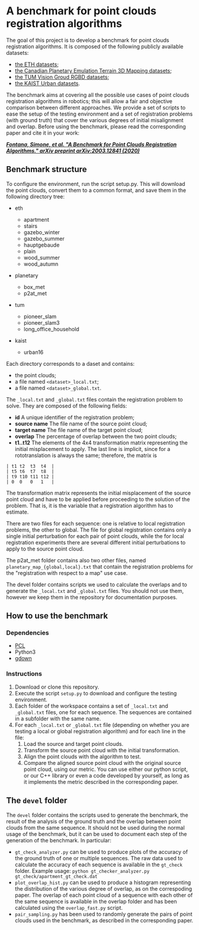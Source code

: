 # A benchmark for point clouds registration algorithms
The goal of this project is to develop a benchmark for point clouds registration algorithms. It is composed of the following publicly available datasets:
- [the ETH datasets](https://projects.asl.ethz.ch/datasets/doku.php?id=laserregistration:laserregistration);
- [the Canadian Planetary Emulation Terrain 3D Mapping datasets](http://asrl.utias.utoronto.ca/datasets/3dmap/index.html);
- [the TUM Vision Groud RGBD datasets](https://vision.in.tum.de/data/datasets/rgbd-dataset);
- [the KAIST Urban datasets](https://irap.kaist.ac.kr/dataset/).

The benchmark aims at covering all the possible use cases of point clouds registration algorithms in robotics; this will allow a fair and objective comparison between different approaches. We provide a set of scripts to ease the setup of the testing environment and a set of registration problems (with ground truth) that cover the various degrees of initial misalignment and overlap. Before using the benchmark, please read the corresponding paper and cite it in your work:

***[Fontana, Simone, et al. "A Benchmark for Point Clouds Registration Algorithms." arXiv preprint arXiv:2003.12841 (2020)](https://arxiv.org/abs/2003.12841)***

## Benchmark structure
To configure the environment, run the script setup.py. This will download the point clouds, convert them to a common format, and save them in the following directory tree:

- eth
  - apartment
  - stairs
  - gazebo_winter
  - gazebo_summer
  - hauptgebaude
  - plain
  - wood_summer
  - wood_autumn
    
- planetary
  - box_met
  - p2at_met

- tum
  - pioneer_slam
  - pioneer_slam3
  - long_office_household

- kaist
  - urban16

Each directory corresponds to a daset and contains:
- the point clouds;
- a file named `<dataset>_local.txt`;
- a file named `<dataset>_global.txt`.
    
The `_local.txt` and `_global.txt` files contain the registration problem to solve. They are composed of the following fields:
- **id** A unique identifier of the registration problem;
- **source name** The file name of the source point cloud;
- **target name** The file name of the target point cloud;
- **overlap** The percentage of overlap between the two point clouds;
- **t1..t12** The elements of the 4x4 transformation matrix representing the initial misplacement to apply. The last line is implicit, since for a rototranslation is always the same; therefore, the matrix is
```
| t1 t2  t3  t4  |
| t5 t6  t7  t8  |
| t9 t10 t11 t12 |
| 0  0   0   1   |
```

The transformation matrix represents the initial misplacement of the source point cloud and have to be applied before proceeding to the solution of the problem. That is, it is the variable that a registration algorithm has to estimate.

There are two files for each sequence: one is relative to local registration problems, the other to global. The file for global registration contains only a single initial perturbation for each pair of point clouds, while the for local registration experiments there are several different initial perturbations to apply to the source point cloud.

The p2at_met folder contains also two other files, named `planetary_map_{global,local}.txt` that contain the registration problems for the "registration with respect to a map" use case.
    
The devel folder contains scripts we used to calculate the overlaps and to generate the `_local.txt` and `_global.txt` files. You should not use them, however we keep them in the repository for documentation purposes.
    
 ## How to use the benchmark
### Dependencies
- [PCL](http://pointclouds.org/)
- Python3
- [gdown](https://pypi.org/project/gdown/)

### Instructions
1. Download or clone this repository.
2. Execute the script `setup.py` to download and configure the testing environment.
3. Each folder of the workspace contains a set of `_local.txt` and `_global.txt` files, one for each sequence. The sequences are contained in a subfolder with the same name.
4. For each `_local.txt` or `_global.txt` file (depending on whether you are testing a local or global registration algorithm) and for each line in the file:
    1. Load the source and target point clouds.
    2. Transform the source point cloud with the initial transformation.
    3. Align the point clouds with the algorithm to test.
    4. Compare the aligned source point cloud with the original source point cloud, using our metric. You can use either our python script, or our C++ library or even a code developed by yourself, as long as it implements the metric described in the corresponding paper.

## The `devel` folder

The `devel` folder contains the scripts used to generate the benchmark, the result of the analysis of the ground truth and the overlap between point clouds from the same sequence. It should not be used during the normal usage of the benchmark, but it can be used to document each step of the generation of the benchmark. In particular:
- `gt_check_analyzer.py` can be used to produce plots of the accuracy of the ground truth of one or multiple sequences. The raw data used to calculate the accuracy of each sequence is available in the `gt_check` folder. 
Example usage: `python gt_checker_analyzer.py gt_check/apartment_gt_check.dat`
- `plot_overlap_hist.py` can be used to produce a histogram representing the distribution of the various degree of overlap, as on the correspoding paper. The overlap of each point cloud of a sequence with each other of the same sequence is available in the overlap folder and has been calculated using the `overlap_fast.py` script.
- `pair_sampling.py` has been used to randomly generate the pairs of point clouds used in the benchmark, as described in the corresponding paper.
